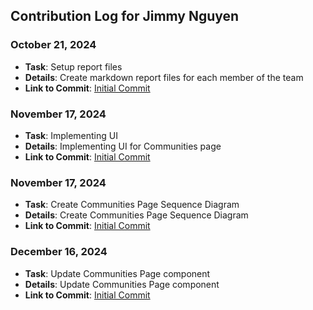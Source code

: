 ## Contribution Log for Jimmy Nguyen

### October 21, 2024

- **Task**: Setup report files
- **Details**: Create markdown report files for each member of the team
- **Link to Commit**: [Initial Commit](https://github.com/johncle/CS326Team7/commit/22967a182c1cfcfe35b2293190716dfd135ae1d0)

### November 17, 2024

- **Task**: Implementing UI
- **Details**: Implementing UI for Communities page 
- **Link to Commit**: [Initial Commit](https://github.com/johncle/CS326Team7/commit/2a04a8ebeb11ef0699b97ff1c25cca6422a0a4e9)
  
### November 17, 2024

- **Task**: Create Communities Page Sequence Diagram
- **Details**: Create Communities Page Sequence Diagram
- **Link to Commit**: [Initial Commit](https://github.com/johncle/CS326Team7/commit/0ae395b84279e7bb066d7c7f336a25a37b5666ac)

### December 16, 2024

- **Task**: Update Communities Page component
- **Details**: Update Communities Page component
- **Link to Commit**: [Initial Commit](https://github.com/johncle/CS326Team7/commit/e847927e1a87ba9d9cc0fe014a7251fc939fa98c)


